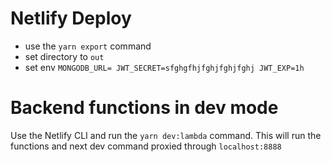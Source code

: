# Netlify Deploy
  - use the `yarn export` command
  - set directory to `out`
  - set env ```MONGODB_URL=
JWT_SECRET=sfghgfhjfghjfghjfghj
JWT_EXP=1h```

# Backend functions in dev mode
Use the Netlify CLI and run the `yarn dev:lambda` command. This will run the functions and next dev command proxied through `localhost:8888`